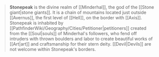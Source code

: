 > **Stonepeak** is the divine realm of [[Minderhal]], the god of the [[Stone giant|stone giants]]. It is a chain of mountains located just outside [[Avernus]], the first level of [[Hell]], on the border with [[Axis]]. Stonepeak is inhabited by [[PathfinderWiki/Geography/Cities/Petitioner|petitioners]] created from the [[Soul|souls]] of Minderhal's followers, who fend off intruders with thrown boulders and labor to create beautiful works of [[Art|art]] and craftsmanship for their stern deity. [[Devil|Devils]] are not welcome within Stonepeak's borders.








